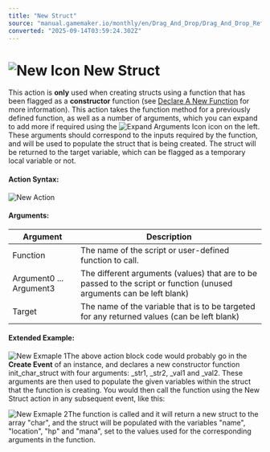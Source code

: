 ```yaml
---
title: "New Struct"
source: "manual.gamemaker.io/monthly/en/Drag_And_Drop/Drag_And_Drop_Reference/Common/New.htm"
converted: "2025-09-14T03:59:24.302Z"
---
```


# ![New Icon](../../../assets/Images/Scripting_Reference/Drag_And_Drop/Reference/Common/i_Common_New.png) New Struct

This action is **only** used when creating structs using a function that has been flagged as a **constructor** function (see [Declare A New Function](Declare_A_New_Function.md) for more information). This action takes the function method for a previously defined function, as well as a number of arguments, which you can expand to add more if required using the ![Expand Arguments Icon](../../../assets/Images/Scripting_Reference/Drag_And_Drop/Reference/Icon_Expand_Arguments.png) icon on the left. These arguments should correspond to the inputs required by the function, and will be used to populate the struct that is being created. The struct will be returned to the target variable, which can be flagged as a temporary local variable or not.

#### Action Syntax:

![New Action](../../../assets/Images/Scripting_Reference/Drag_And_Drop/Reference/Common/a_Common_New.png)

#### Arguments:

| Argument | Description |
| --- | --- |
| Function | The name of the script or user-defined function to call. |
| Argument0 ... Argument3 | The different arguments (values) that are to be passed to the script or function (unused arguments can be left blank) |
| Target | The name of the variable that is to be targeted for any returned values (can be left blank) |

#### Extended Example:

![New Exmaple 1](../../../assets/Images/Scripting_Reference/Drag_And_Drop/Reference/Common/e_Common_Declare_Function_3.png)The above action block code would probably go in the **Create Event** of an instance, and declares a new constructor function init\_char\_struct with four arguments: \_str1, \_str2, \_val1 and \_val2. These arguments are then used to populate the given variables within the struct that the function is creating. You would then call the function using the New Struct action in any subsequent event, like this:

![New Exmaple 2](../../../assets/Images/Scripting_Reference/Drag_And_Drop/Reference/Common/e_Common_Declare_Function_4.png)The function is called and it will return a new struct to the array "char", and the struct will be populated with the variables "name", "location", "hp" and "mana", set to the values used for the corresponding arguments in the function.